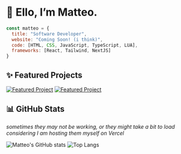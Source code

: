 # 👋  Ello, I’m Matteo.

```javascript
const matteo = {
  title: "Software Developer",
  website: "Coming Soon! (i think)",
  code: [HTML, CSS, JavaScript, TypeScript, LUA],
  frameworks: [React, Tailwind, NextJS]
}
```
## ✨ Featured Projects

[![Featured Project](https://github-readme-stats.vercel.app/api/pin/?username=rainnfx&repo=rainnfx.dev-v3&theme=nightowl)](https://github.com/rainnfx/rainnfx.dev-v3)
[![Featured Project](https://github-readme-stats.vercel.app/api/pin/?username=rainnfx&repo=car_showcase&theme=nightowl)](https://github.com/rainnfx/car_showcase)


## 📊 GitHub Stats

*sometimes they may not be working, or they might take a bit to load considering I am hosting them myself on Vercel*

![Matteo's GitHub stats](https://rainnfx-github-readme-stats.vercel.app/api?username=rainnfx&show_icons=true&theme=nightowl)
![Top Langs](https://github-readme-stats.vercel.app/api/top-langs/?username=rainnfx&layout=compact&theme=nightowl)

<!---
rainnfx/rainnfx is a ✨ special ✨ repository because its `README.md` (this file) appears on your GitHub profile.
You can click the Preview link to take a look at your changes.
--->
